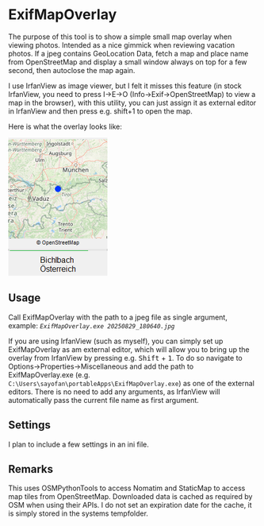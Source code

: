 # ExifMapOverlay
The purpose of this tool is to show a simple small map overlay when viewing photos.
Intended as a nice gimmick when reviewing vacation photos.
If a jpeg contains GeoLocation Data, fetch a map and place name from OpenStreetMap and display a small window always on top for a few second, then autoclose the map again.

I use IrfanView as image viewer, but I felt it misses this feature (in stock IrfanView, you need to press I->E->O (Info->Exif->OpenStreetMap) to view a map in the browser), with this utility, you can just assign it as external editor in IrfanView and then press e.g. shift+1 to open the map.

Here is what the overlay looks like:

![Map Overlay of Bichlbach](/doc/ExifMapOverlay_sample.png)

## Usage
Call ExifMapOverlay with the path to a jpeg file as single argument, example: *`ExifMapOverlay.exe 20250829_180640.jpg`*

If you are using IrfanView (such as myself), you can simply set up ExifMapOverlay as am external editor, which will allow you to bring up the overlay from IrfanView by pressing e.g. <kbd>Shift</kbd> + <kbd>1</kbd>. To do so navigate to Options->Properties->Miscellaneous and add the path to ExifMapOverlay.exe (e.g. `C:\Users\sayofan\portableApps\ExifMapOverlay.exe`) as one of the external editors. There is no need to add any arguments, as IrfanView will automatically pass the current file name as first argument.

## Settings
I plan to include a few settings in an ini file.

## Remarks
This uses OSMPythonTools to access Nomatim and StaticMap to access map tiles from OpenStreetMap.
Downloaded data is cached as required by OSM when using their APIs. I do not set an expiration date for the cache, it is simply stored in the systems tempfolder.
